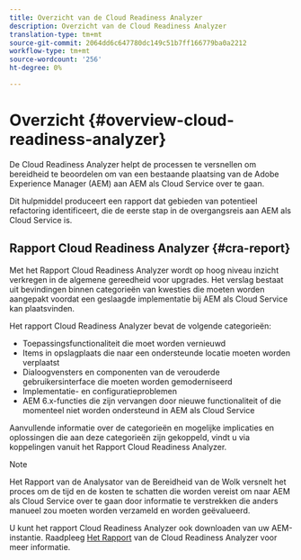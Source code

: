```yaml
---
title: Overzicht van de Cloud Readiness Analyzer
description: Overzicht van de Cloud Readiness Analyzer
translation-type: tm+mt
source-git-commit: 2064dd6c647780dc149c51b7ff166779ba0a2212
workflow-type: tm+mt
source-wordcount: '256'
ht-degree: 0%

---
```



# Overzicht {#overview-cloud-readiness-analyzer}

De Cloud Readiness Analyzer helpt de processen te versnellen om bereidheid te beoordelen om van een bestaande plaatsing van de Adobe Experience Manager (AEM) aan AEM als Cloud Service over te gaan.

Dit hulpmiddel produceert een rapport dat gebieden van potentieel refactoring identificeert, die de eerste stap in de overgangsreis aan AEM als Cloud Service is.

## Rapport Cloud Readiness Analyzer {#cra-report}

Met het Rapport Cloud Readiness Analyzer wordt op hoog niveau inzicht verkregen in de algemene gereedheid voor upgrades. Het verslag bestaat uit bevindingen binnen categorieën van kwesties die moeten worden aangepakt voordat een geslaagde implementatie bij AEM als Cloud Service kan plaatsvinden.

Het rapport Cloud Readiness Analyzer bevat de volgende categorieën:

* Toepassingsfunctionaliteit die moet worden vernieuwd
* Items in opslagplaats die naar een ondersteunde locatie moeten worden verplaatst
* Dialoogvensters en componenten van de verouderde gebruikersinterface die moeten worden gemoderniseerd
* Implementatie- en configuratieproblemen
* AEM 6.x-functies die zijn vervangen door nieuwe functionaliteit of die momenteel niet worden ondersteund in AEM als Cloud Service

Aanvullende informatie over de categorieën en mogelijke implicaties en oplossingen die aan deze categorieën zijn gekoppeld, vindt u via koppelingen vanuit het Rapport Cloud Readiness Analyzer.

>[!NOTE]
>Het Rapport van de Analysator van de Bereidheid van de Wolk versnelt het proces om de tijd en de kosten te schatten die worden vereist om naar AEM als Cloud Service over te gaan door informatie te verstrekken die anders manueel zou moeten worden verzameld en worden geëvalueerd.

U kunt het rapport Cloud Readiness Analyzer ook downloaden van uw AEM-instantie. Raadpleeg [Het Rapport](/help/move-to-cloud-service/cloud-readiness-analyzer/using-cloud-readiness-analyzer.md#viewing-report) van de Cloud Readiness Analyzer voor meer informatie.